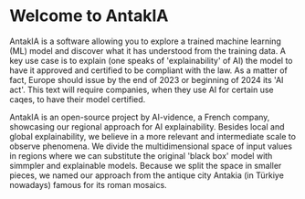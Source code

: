 # Welcome to AntakIA

AntakIA is a software allowing you to explore a trained machine learning (ML) model and discover what it has understood from the training data. A key use case is to explain (one speaks of 'explainability' of AI) the model to have it approved and certified to be compliant with the law. As a matter of fact, Europe should issue by the end of 2023 or beginning of 2024 its 'AI act'. This text will require companies, when they use AI for certain use caqes, to have their model certified.

AntakIA is an open-source project by AI-vidence, a French company, showcasing our regional approach for AI explainability. Besides local and global explainability, we believe in a more relevant and intermediate scale to observe phenomena. We divide the multidimensional space of input values in regions where we can substitute the original 'black box' model with simmpler and explainable models. Because we split the space in smaller pieces, we named our approach from the antique city Antakia (in Türkiye nowadays) famous for its roman mosaics. 

